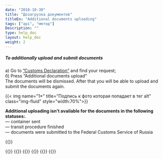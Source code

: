 ```yaml
---
date: "2018-10-30"
title: "Дозагрузка документов"
titleEn: "Additional documents uploading"
tags: ["api", "метод"]
Description: ""
type: help_doc
layout: help_doc
weight: 2
---
```


##### To additionally upload and submit documents

а) Go to  <a href="https://my.fesco.com/customs_declaration" target="_blank">”Customs Declaration”</a> and find your request; <br/>
б) Press “Additional documents upload” <br/> 
The documents will be dismissed. After that you will be able to upload and submit the documents again. 

{{< img name="1*" title="Подпись к фото которая попадает в тег alt" class="img-fluid" style="width:70%">}}
<br/>
<div class="pixxett-alert pixxett-alert-icon alert11-light">
  <i class="fa fa-exclamation-circle"></i><b>Additional uploading isn’t available for the documents in the following statuses:</b>. <br/> 
— container sent <br/>
— transit procedure finished <br/>
— documents were submitted to the Federal Customs Service of Russia <br/>
</div>


{{<isHelpful>}}

{{<seeAlso>}}
    {{<seeAlsoItem link="/customs_documents/download_and_send/" text="How to upload the documents">}}
    {{<seeAlsoItem link="/customs_documents/delete/" text="How to dismiss the documents">}}
    {{<seeAlsoItem link="/customs_documents/statuses/" text="Status of the documents">}}
    {{<seeAlsoItem link="/customs_documents/history/" text="How to view the history of documents’ package">}}
{{</seeAlso>}}

